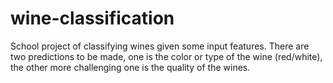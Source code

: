 wine-classification
===================

School project of classifying wines given some input features.
There are two predictions to be made, one is the color or type of the wine (red/white),
the other more challenging one is the quality of the wines.
